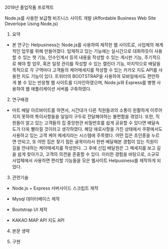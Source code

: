 2019년 졸업작품 프로젝트

Node.js를 사용한 보급형 비즈니스 사이트 개발
(Affordable Business Web Site Deverlope Using Node.js)

1) 요약
- 본 연구는 Helpusiness는 Node.js를 사용하여 제작한 웹 사이트로, 사업체의 체계적인 업무를 위해 만들어졌다.
  탑재하고 있는 기능에는 실시간으로 대화하듯이 사용할 수 있는 챗 기능, 인수인계서 등의 내용을 작성할 수 있는 게시판 기능,
  주기적으로 해야 할 업무, 혹은 일정 관리를 작성할 수 있는 캘린더 기능,
  마지막으로 배달을 목적으로 각 구역마다 고객들의 케어메세지를 작성할 수 있는 카카오 지도 API를 사용한 지도 기능이 있다.
  트위터의 BOOTSTRAP을 사용하여 모바일에서도 편안하게 볼 수 있는 반응형 웹 사이트를 디자인하였으며,
  Node.js와 Express를 병행 사용하여 웹 애플리케이션 서버를 구축하였다.
  
2) 연구배경
- 마트 배달 아르바이트를 하면서, 시간대가 다른 직원들과의 소통이 원활하게 이루어지지 못하여 특이사항들을 일일이 구두로 전달해야하는 
  불편함을 겪었다. 또한, 직원들이 알고 있는 고객들의 집 중앙현관 비밀번호를 쉽게 공유할 수 있다면 배달속도가 더욱 빨라질 것이라고 생각하였다.
  해당 애로사항을 가진 상태에서 쿠팡에서도 사용하고 있는 고객 케어 메세지라는 시스템에 주목했다.
  어떤 집은 초인종을 누르면 안되고, 또 어떤 집은 찾기 힘든 골목이라서 한번 배달해본 경험이 있는 직원이 길을 안내하는 케어메세지를 작성한다.
  그 후에 신입 배달원은 그 메세지를 보고 길을 쉽게 찾아가고, 고객의 의견을 존중할 수 있다.
  이러한 경험을 바탕으로, 소규모 사업체에서 사용하면 편리할 기능들을 모은 웹사이트 Helpusiness를 제작하게 되었다.

3) 관련기술
- Node.js + Express
  서버사이드 스크립트 제작
  
- Mysql
  데이터베이스 제작
  
- Bootstrap 
  UI 제작
  
- KAKAO MAP API
  지도 API
  
4) 본문 생략

5) 구현 
